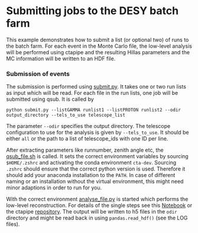 # Submitting jobs to the DESY batch farm

This example demonstrates how to submit a list (or optional two) of runs to the batch farm. For each event in the Monte Carlo file, the low-level analysis will be performed using ctapipe and the resulting Hillas parameters and the MC information will be written to an HDF file.

### Submission of events

The submission is performed using [submit.py](submit.py). It takes one or two run lists as input which will be read. For each file in the run lists, one job will be submitted using qsub. It is called by

`python submit.py --listGAMMA runlist1 --listPROTON runlist2 --odir output_directory --tels_to_use telescope_list`

The parameter `--odir` specifies the output directory. The telescope configuration to use for the analysis is given by `--tels_to_use`. It should be either `all` or the path to a list of telescope_ids with one ID per line.

After extracting parameters like runnumber, zenith angle etc, the [qsub_file.sh](qsub_file.sh) is called. It sets the correct environment variables by sourcing `$HOME/.zshrc` and activating the conda environment `cta-dev`. Sourcing `.zshrc` should ensure that the correct python version is used. Therefore it should add your anaconda installation to the `PATH`. In case of different naming or an installation without the virtual environment, this might need minor adaptions in order to run for you.

With the correct environment [analyse_file.py](analyse_file.py) is started which performs the low-level reconstruction. For details of the single steps see this [Notebook](../../Notebooks/mono_analysis.ipynb) or the ctapipe [repository](https://github.com/cta-observatory/ctapipe). The output will be written to h5 files in the `odir` directory and might be read back in using `pandas.read_hdf()` (see the LOG files).
